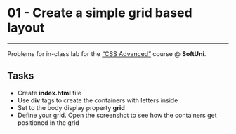 # 01 - Create a simple grid based layout
------
Problems for in-class lab for the [“CSS Advanced”](https://softuni.bg/trainings/2259/css-advanced-march-2019) course @ **SoftUni**.

## Tasks
* Create **index.html** file
* Use **div** tags to create the containers with letters inside
* Set to the body display property **grid**
* Define your grid. Open the screenshot to see how the containers get positioned in the grid

